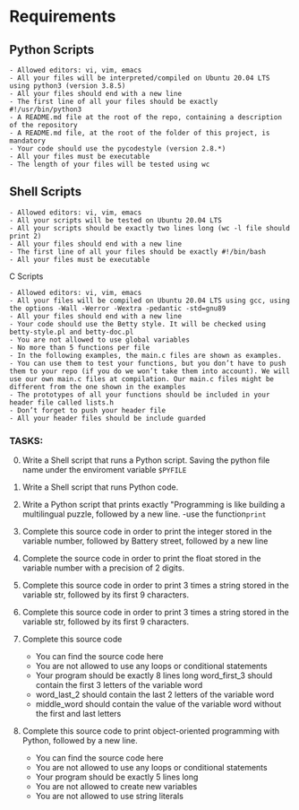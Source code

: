 # Requirements
## Python Scripts

    - Allowed editors: vi, vim, emacs
    - All your files will be interpreted/compiled on Ubuntu 20.04 LTS using python3 (version 3.8.5)
    - All your files should end with a new line
    - The first line of all your files should be exactly #!/usr/bin/python3
    - A README.md file at the root of the repo, containing a description of the repository
    - A README.md file, at the root of the folder of this project, is mandatory
    - Your code should use the pycodestyle (version 2.8.*)
    - All your files must be executable
    - The length of your files will be tested using wc

## Shell Scripts

    - Allowed editors: vi, vim, emacs
    - All your scripts will be tested on Ubuntu 20.04 LTS
    - All your scripts should be exactly two lines long (wc -l file should print 2)
    - All your files should end with a new line
    - The first line of all your files should be exactly #!/bin/bash
    - All your files must be executable

C Scripts

    - Allowed editors: vi, vim, emacs
    - All your files will be compiled on Ubuntu 20.04 LTS using gcc, using the options -Wall -Werror -Wextra -pedantic -std=gnu89
    - All your files should end with a new line
    - Your code should use the Betty style. It will be checked using betty-style.pl and betty-doc.pl
    - You are not allowed to use global variables
    - No more than 5 functions per file
    - In the following examples, the main.c files are shown as examples. 
    - You can use them to test your functions, but you don’t have to push them to your repo (if you do we won’t take them into account). We will use our own main.c files at compilation. Our main.c files might be different from the one shown in the examples
    - The prototypes of all your functions should be included in your header file called lists.h
    - Don’t forget to push your header file
    - All your header files should be include guarded

### TASKS:
0. Write a Shell script that runs a Python script.
        Saving the python file name under the enviroment variable `$PYFILE`

1. Write a Shell script that runs Python code.

2. Write a Python script that prints exactly "Programming is like building a multilingual puzzle, followed by a new line.  -use the function`print`
3. Complete this source code in order to print the integer stored in the variable number, followed by Battery street, followed by a new line
4. Complete the source code in order to print the float stored in the variable number with a precision of 2 digits.
5. Complete this source code in order to print 3 times a string stored in the variable str, followed by its first 9 characters.
6. Complete this source code in order to print 3 times a string stored in the variable str, followed by its first 9 characters.
7. Complete this source code

    - You can find the source code here
    - You are not allowed to use any loops or conditional statements
    - Your program should be exactly 8 lines long
    word_first_3 should contain the first 3 letters of the variable word
    - word_last_2 should contain the last 2 letters of the variable word
    - middle_word should contain the value of the variable word without the first and last letters
8. Complete this source code to print object-oriented programming with Python, followed by a new line.

    - You can find the source code here
   - You are not allowed to use any loops or conditional statements
   - Your program should be exactly 5 lines long
   - You are not allowed to create new variables
   - You are not allowed to use string literals



